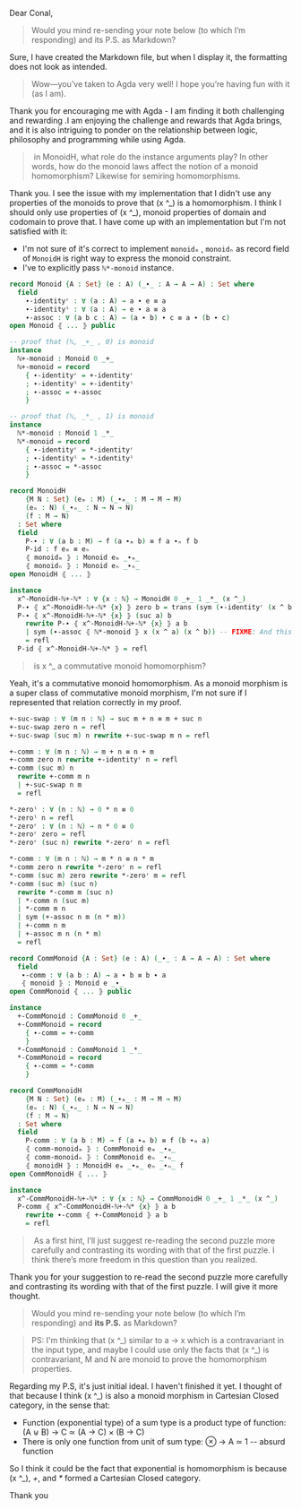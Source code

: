 Dear Conal,

> Would you mind re-sending your note below (to which I’m responding) and its P.S. as Markdown?

Sure, I have created the Markdown file, but when I display it, the formatting does not look as intended.

> Wow—you’ve taken to Agda very well! I hope you’re having fun with it (as I am).

Thank you for encouraging me with Agda - I am finding it both challenging and rewarding .I am enjoying the challenge and rewards that Agda brings, and it is also intriguing to ponder on the relationship between logic, philosophy and programming while using Agda.

>  in MonoidH, what role do the instance arguments play? In other words, how do the monoid laws affect the notion of a monoid homomorphism? Likewise for semiring homomorphisms.

Thank you. I see the issue with my implementation that I didn't use any properties of the monoids to prove that (x ^\_) is a homomorphism. I think I should only use properties of (x ^\_), monoid properties of domain and codomain to prove that. I have come up with an implementation but I'm not satisfied with it:
- I'm not sure of it's correct to implement `monoidₘ` , `monoidₙ` as record field of `MonoidH` is right way to express the monoid constraint.
- I've to explicitly pass `ℕ*-monoid` instance.

<!--
```agda
import Relation.Binary.PropositionalEquality as Eq
open Eq using (_≡_; refl; sym; trans; cong; cong-app)
open Eq.≡-Reasoning

data ℕ : Set where
  zero : ℕ
  suc : ℕ → ℕ
{-# BUILTIN NATURAL ℕ #-}

infixl 6  _+_
_+_ : ℕ → ℕ → ℕ
zero + n = n
suc m + n = suc (m + n)
```
Proving (ℕ , _+_ , zero) is monoid

```agda
+-identityˡ : ∀ (n : ℕ) → zero + n ≡ n
+-identityˡ n = refl

+-identityʳ : ∀ (n : ℕ) → n + zero ≡ n
+-identityʳ zero = refl
+-identityʳ (suc n) =
  begin
    suc n + zero
    ≡⟨⟩ -- _+_ definition
    suc (n + zero)
    ≡⟨ cong suc (+-identityʳ n) ⟩
    suc n
  ∎

+-assoc : ∀ (m n p : ℕ) → (m + n) + p ≡ m + (n + p)
+-assoc zero n p = refl
+-assoc (suc m) n p rewrite +-assoc m n p = refl

infixl 7 _*_
_*_ : ℕ → ℕ → ℕ
zero * n = zero
suc m * n = n + (m * n)

-- proving (ℕ , _*_, 1) is monoid

*-identityˡ : ∀ (n : ℕ) → 1 * n ≡ n
*-identityˡ n rewrite +-identityʳ n = refl

*-identityʳ : ∀ (n : ℕ) → n * 1 ≡ n
*-identityʳ zero = refl
*-identityʳ (suc n) rewrite *-identityʳ n = refl

-- to prove *-assoc, we need to prove *-distrib-+
*-distribʳ-+ : ∀ (m n p : ℕ) → (m + n) * p ≡ m * p + n * p
*-distribʳ-+ zero n p = refl
*-distribʳ-+ (suc m) n p
  rewrite *-distribʳ-+ m n p
  | sym (+-assoc p (m * p) (n * p)) = refl

*-assoc : ∀ (m n p : ℕ) → (m * n) * p ≡ m * (n * p)
*-assoc zero n p = refl
*-assoc (suc m) n p
  rewrite *-distribʳ-+ n (m * n) p
  | *-assoc m n p
  = refl

infixr 8 _^_
_^_ : ℕ → ℕ → ℕ
m ^ zero = 1
m ^ suc n = m * (m ^ n)

```
-->

```agda
record Monoid {A : Set} (e : A) (_∙_ : A → A → A) : Set where
  field
    ∙-identityʳ : ∀ (a : A) → a ∙ e ≡ a
    ∙-identityˡ : ∀ (a : A) → e ∙ a ≡ a
    ∙-assoc : ∀ (a b c : A) → (a ∙ b) ∙ c ≡ a ∙ (b ∙ c)
open Monoid ⦃ ... ⦄ public

-- proof that (ℕ, _+_ , 0) is monoid
instance
  ℕ+-monoid : Monoid 0 _+_
  ℕ+-monoid = record
    { ∙-identityʳ = +-identityʳ
    ; ∙-identityˡ = +-identityˡ
    ; ∙-assoc = +-assoc
    }

-- proof that (ℕ, _*_ , 1) is monoid
instance
  ℕ*-monoid : Monoid 1 _*_
  ℕ*-monoid = record
    { ∙-identityʳ = *-identityʳ
    ; ∙-identityˡ = *-identityˡ
    ; ∙-assoc = *-assoc
    }

record MonoidH
    {M N : Set} (eₘ : M) (_∙ₘ_ : M → M → M)
    (eₙ : N) (_∙ₙ_ : N → N → N)
    (f : M → N)
  : Set where
  field
    P-∙ : ∀ (a b : M) → f (a ∙ₘ b) ≡ f a ∙ₙ f b
    P-id : f eₘ ≡ eₙ
    ⦃ monoidₘ ⦄ : Monoid eₘ _∙ₘ_
    ⦃ monoidₙ ⦄ : Monoid eₙ _∙ₙ_
open MonoidH ⦃ ... ⦄

instance
  x^-MonoidH-ℕ+-ℕ* : ∀ {x : ℕ} → MonoidH 0 _+_ 1 _*_ (x ^_)
  P-∙ ⦃ x^-MonoidH-ℕ+-ℕ* {x} ⦄ zero b = trans (sym (∙-identityʳ (x ^ b))) refl -- FIXME: Why does this doesn't requires explicit passing instance
  P-∙ ⦃ x^-MonoidH-ℕ+-ℕ* {x} ⦄ (suc a) b
    rewrite P-∙ ⦃ x^-MonoidH-ℕ+-ℕ* {x} ⦄ a b
    | sym (∙-assoc ⦃ ℕ*-monoid ⦄ x (x ^ a) (x ^ b)) -- FIXME: And this requires?
    = refl
  P-id ⦃ x^-MonoidH-ℕ+-ℕ* ⦄ = refl

```

>  is x ^_ a commutative monoid homomorphism?

Yeah, it's a commutative monoid homomorphism. As a monoid morphism is a super class of commutative monoid morphism, I'm not sure if I represented that relation correctly in my proof.

```agda
+-suc-swap : ∀ (m n : ℕ) → suc m + n ≡ m + suc n
+-suc-swap zero n = refl
+-suc-swap (suc m) n rewrite +-suc-swap m n = refl

+-comm : ∀ (m n : ℕ) → m + n ≡ n + m
+-comm zero n rewrite +-identityʳ n = refl
+-comm (suc m) n
  rewrite +-comm m n
  | +-suc-swap n m
  = refl

*-zeroˡ : ∀ (n : ℕ) → 0 * n ≡ 0
*-zeroˡ n = refl
*-zeroʳ : ∀ (n : ℕ) → n * 0 ≡ 0
*-zeroʳ zero = refl
*-zeroʳ (suc n) rewrite *-zeroʳ n = refl

*-comm : ∀ (m n : ℕ) → m * n ≡ n * m
*-comm zero n rewrite *-zeroʳ n = refl
*-comm (suc m) zero rewrite *-zeroʳ m = refl
*-comm (suc m) (suc n)
  rewrite *-comm m (suc n)
  | *-comm n (suc m)
  | *-comm m n
  | sym (+-assoc n m (n * m))
  | +-comm n m
  | +-assoc m n (n * m)
  = refl

record CommMonoid {A : Set} (e : A) (_∙_ : A → A → A) : Set where
  field
   ∙-comm : ∀ (a b : A) → a ∙ b ≡ b ∙ a
   ⦃ monoid ⦄ : Monoid e _∙_
open CommMonoid ⦃ ... ⦄ public

instance
  +-CommMonoid : CommMonoid 0 _+_
  +-CommMonoid = record
    { ∙-comm = +-comm
    }
  *-CommMonoid : CommMonoid 1 _*_
  *-CommMonoid = record
    { ∙-comm = *-comm
    }

record CommMonoidH
    {M N : Set} (eₘ : M) (_∙ₘ_ : M → M → M)
    (eₙ : N) (_∙ₙ_ : N → N → N)
    (f : M → N)
  : Set where
  field
    P-comm : ∀ (a b : M) → f (a ∙ₘ b) ≡ f (b ∙ₘ a)
    ⦃ comm-monoidₘ ⦄ : CommMonoid eₘ _∙ₘ_
    ⦃ comm-monoidₙ ⦄ : CommMonoid eₙ _∙ₙ_
    ⦃ monoidH ⦄ : MonoidH eₘ _∙ₘ_ eₙ _∙ₙ_ f
open CommMonoidH ⦃ ... ⦄

instance
  x^-CommMonoidH-ℕ+-ℕ* : ∀ {x : ℕ} → CommMonoidH 0 _+_ 1 _*_ (x ^_)
  P-comm ⦃ x^-CommMonoidH-ℕ+-ℕ* {x} ⦄ a b
    rewrite ∙-comm ⦃ +-CommMonoid ⦄ a b
    = refl
```

>  As a first hint, I’ll just suggest re-reading the second puzzle more carefully and contrasting its wording with that of the first puzzle. I think there’s more freedom in this question than you realized.

Thank you for your suggestion to re-read the second puzzle more carefully and contrasting its wording with that of the first puzzle. I will give it more thought.

> Would you mind re-sending your note below (to which I’m responding) and **its P.S.** as Markdown?

> PS: I'm thinking that (x ^\_) similar to a → x which is a contravariant in the input type, and maybe I could use only the facts that (x ^\_) is contravariant, M and N are monoid to prove the homomorphism properties.

Regarding my P.S, it's just initial ideal. I haven't finished it yet. I thought of that because I think (x ^\_) is also a monoid morphism in Cartesian Closed category, in the sense that:

  - Function (exponential type) of a sum type is a product type of function: (A ⊎ B) → C ≃ (A → C) × (B → C)
  - There is only one function from unit of sum type: ⊗ → A ≃ 1 -- absurd function

So I think it could be the fact that exponential is homomorphism is because (x ^\_), _+_, and _*_ formed a Cartesian Closed category.

Thank you
